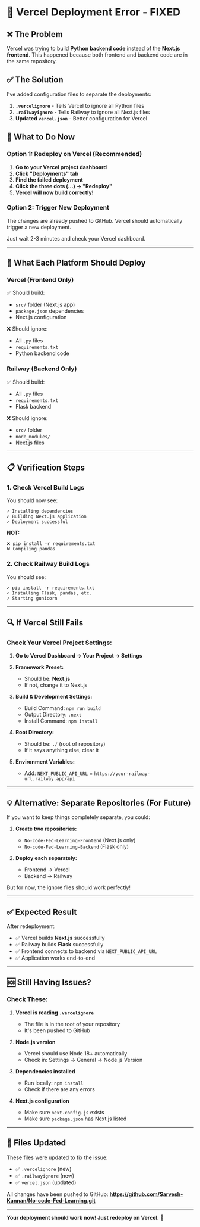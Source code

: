 # 🔧 Vercel Deployment Error - FIXED

## ❌ The Problem

Vercel was trying to build **Python backend code** instead of the **Next.js frontend**. This happened because both frontend and backend code are in the same repository.

## ✅ The Solution

I've added configuration files to separate the deployments:

1. **`.vercelignore`** - Tells Vercel to ignore all Python files
2. **`.railwayignore`** - Tells Railway to ignore all Next.js files
3. **Updated `vercel.json`** - Better configuration for Vercel

## 🚀 What to Do Now

### Option 1: Redeploy on Vercel (Recommended)

1. **Go to your Vercel project dashboard**
2. **Click "Deployments" tab**
3. **Find the failed deployment**
4. **Click the three dots (...) → "Redeploy"**
5. **Vercel will now build correctly!**

### Option 2: Trigger New Deployment

The changes are already pushed to GitHub. Vercel should automatically trigger a new deployment.

Just wait 2-3 minutes and check your Vercel dashboard.

---

## 🎯 What Each Platform Should Deploy

### Vercel (Frontend Only)
✅ Should build:
- `src/` folder (Next.js app)
- `package.json` dependencies
- Next.js configuration

❌ Should ignore:
- All `.py` files
- `requirements.txt`
- Python backend code

### Railway (Backend Only)
✅ Should build:
- All `.py` files
- `requirements.txt`
- Flask backend

❌ Should ignore:
- `src/` folder
- `node_modules/`
- Next.js files

---

## 📋 Verification Steps

### 1. Check Vercel Build Logs
You should now see:
```
✓ Installing dependencies
✓ Building Next.js application
✓ Deployment successful
```

**NOT:**
```
❌ pip install -r requirements.txt
❌ Compiling pandas
```

### 2. Check Railway Build Logs
You should see:
```
✓ pip install -r requirements.txt
✓ Installing Flask, pandas, etc.
✓ Starting gunicorn
```

---

## 🔍 If Vercel Still Fails

### Check Your Vercel Project Settings:

1. **Go to Vercel Dashboard → Your Project → Settings**

2. **Framework Preset:**
   - Should be: **Next.js**
   - If not, change it to Next.js

3. **Build & Development Settings:**
   - Build Command: `npm run build`
   - Output Directory: `.next`
   - Install Command: `npm install`

4. **Root Directory:**
   - Should be: `./` (root of repository)
   - If it says anything else, clear it

5. **Environment Variables:**
   - Add: `NEXT_PUBLIC_API_URL` = `https://your-railway-url.railway.app/api`

---

## 💡 Alternative: Separate Repositories (For Future)

If you want to keep things completely separate, you could:

1. **Create two repositories:**
   - `No-code-Fed-Learning-Frontend` (Next.js only)
   - `No-code-Fed-Learning-Backend` (Flask only)

2. **Deploy each separately:**
   - Frontend → Vercel
   - Backend → Railway

But for now, the ignore files should work perfectly!

---

## ✅ Expected Result

After redeployment:
- ✅ Vercel builds **Next.js** successfully
- ✅ Railway builds **Flask** successfully
- ✅ Frontend connects to backend via `NEXT_PUBLIC_API_URL`
- ✅ Application works end-to-end

---

## 🆘 Still Having Issues?

### Check These:

1. **Vercel is reading `.vercelignore`**
   - The file is in the root of your repository
   - It's been pushed to GitHub

2. **Node.js version**
   - Vercel should use Node 18+ automatically
   - Check in: Settings → General → Node.js Version

3. **Dependencies installed**
   - Run locally: `npm install`
   - Check if there are any errors

4. **Next.js configuration**
   - Make sure `next.config.js` exists
   - Make sure `package.json` has Next.js listed

---

## 📝 Files Updated

These files were updated to fix the issue:
- ✅ `.vercelignore` (new)
- ✅ `.railwayignore` (new)
- ✅ `vercel.json` (updated)

All changes have been pushed to GitHub: 
**https://github.com/Sarvesh-Kannan/No-code-Fed-Learning.git**

---

**Your deployment should work now! Just redeploy on Vercel.** 🎉

